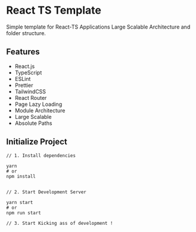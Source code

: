 # React TS Template

Simple template for React-TS Applications
Large Scalable Architecture and folder structure.

## Features

-   React.js
-   TypeScript
-   ESLint
-   Prettier
-   TailwindCSS
-   React Router
-   Page Lazy Loading
-   Module Architecture
-   Large Scalable
-   Absolute Paths

## Initialize Project

    // 1. Install dependencies

    yarn
    # or
    npm install


    // 2. Start Development Server

    yarn start
    # or
    npm run start

    // 3. Start Kicking ass of development !
